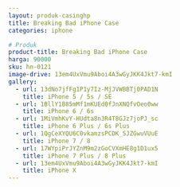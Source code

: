```yaml
---
layout: produk-casinghp
title: Breaking Bad iPhone Case
categories: iphone

# Produk
product-title: Breaking Bad iPhone Case
harga: 90000
sku: hn-0121
image-drive: 13em4UxVmu9Aboi4A3wGyJKK4Jkt7-kmI
gallery:
  - url: 13dNo7jfFg1P1y7Iz-MjJVWBBTj0PAD1N
    title: iPhone 5 / 5s / SE
  - url: 1BllY1B85mMf1mKUEd0fJnXNQfvOeo0ww
    title: iPhone 6 / 6s
  - url: 1MiVmhKvY-HUdta8n3R4T8GJz7joPJ_sc
    title: iPhone 6 Plus / 6s Plus
  - url: 1QgCeXYQU6C0vkamzsPCDK_5JZGwuVUuE
    title: iPhone 7 / 8
  - url: 17WYpiPrJYZnM9m2zGoCVXmHE8g1D1ux5
    title: iPhone 7 Plus / 8 Plus
  - url: 13em4UxVmu9Aboi4A3wGyJKK4Jkt7-kmI
    title: iPhone X
---
```

